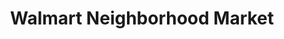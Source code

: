 ---
title: "Walmart Neighborhood Market"
url: /el-paso/walmart-neighborhood-market-hondo-pass-drive/
shop: supermarket
---